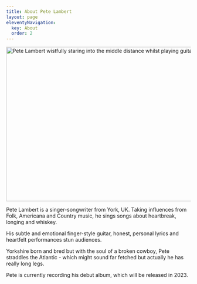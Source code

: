 ```yaml
---
title: About Pete Lambert
layout: page
eleventyNavigation:
  key: About
  order: 2
---
```


<img src="/assets/images/bio-image-1.webp" alt="Pete Lambert wistfully staring into the middle distance whilst playing guitar" class="photo" width="631" height="420">

Pete Lambert is a singer-songwriter from York, UK. Taking influences from Folk, Americana and Country music, he sings songs about heartbreak, longing and whiskey.

His subtle and emotional finger-style guitar, honest, personal lyrics and heartfelt performances stun audiences.

Yorkshire born and bred but with the soul of a broken cowboy, Pete straddles the Atlantic - which might sound far fetched but actually he has really long legs.

Pete is currently recording his debut album, which will be released in 2023.
